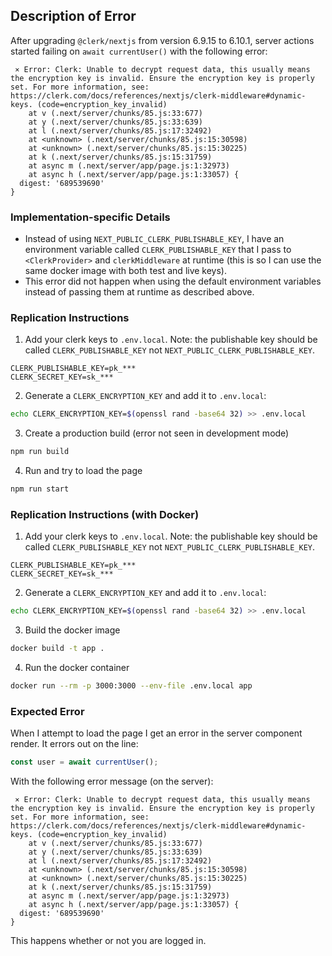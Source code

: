## Description of Error

After upgrading `@clerk/nextjs` from version 6.9.15 to 6.10.1, server actions started failing on `await currentUser()` with the following error:

```
 ⨯ Error: Clerk: Unable to decrypt request data, this usually means the encryption key is invalid. Ensure the encryption key is properly set. For more information, see: https://clerk.com/docs/references/nextjs/clerk-middleware#dynamic-keys. (code=encryption_key_invalid)
    at v (.next/server/chunks/85.js:33:677)
    at y (.next/server/chunks/85.js:33:639)
    at l (.next/server/chunks/85.js:17:32492)
    at <unknown> (.next/server/chunks/85.js:15:30598)
    at <unknown> (.next/server/chunks/85.js:15:30225)
    at k (.next/server/chunks/85.js:15:31759)
    at async m (.next/server/app/page.js:1:32973)
    at async h (.next/server/app/page.js:1:33057) {
  digest: '689539690'
}
```

### Implementation-specific Details

- Instead of using `NEXT_PUBLIC_CLERK_PUBLISHABLE_KEY`, I have an environment variable called `CLERK_PUBLISHABLE_KEY` that I pass to `<ClerkProvider>` and `clerkMiddleware` at runtime (this is so I can use the same docker image with both test and live keys).
- This error did not happen when using the default environment variables instead of passing them at runtime as described above.

### Replication Instructions

1. Add your clerk keys to `.env.local`. Note: the publishable key should be called `CLERK_PUBLISHABLE_KEY` not `NEXT_PUBLIC_CLERK_PUBLISHABLE_KEY`.

```
CLERK_PUBLISHABLE_KEY=pk_***
CLERK_SECRET_KEY=sk_***

```

2. Generate a `CLERK_ENCRYPTION_KEY` and add it to `.env.local`:

```bash
echo CLERK_ENCRYPTION_KEY=$(openssl rand -base64 32) >> .env.local
```

3. Create a production build (error not seen in development mode)

```bash
npm run build
```

4. Run and try to load the page

```bash
npm run start
```

### Replication Instructions (with Docker)

1. Add your clerk keys to `.env.local`. Note: the publishable key should be called `CLERK_PUBLISHABLE_KEY` not `NEXT_PUBLIC_CLERK_PUBLISHABLE_KEY`.

```
CLERK_PUBLISHABLE_KEY=pk_***
CLERK_SECRET_KEY=sk_***

```

2. Generate a `CLERK_ENCRYPTION_KEY` and add it to `.env.local`:

```bash
echo CLERK_ENCRYPTION_KEY=$(openssl rand -base64 32) >> .env.local
```

3. Build the docker image

```bash
docker build -t app .
```

4. Run the docker container

```bash
docker run --rm -p 3000:3000 --env-file .env.local app
```

### Expected Error

When I attempt to load the page I get an error in the server component render. It errors out on the line:

```ts
const user = await currentUser();
```

With the following error message (on the server):

```
 ⨯ Error: Clerk: Unable to decrypt request data, this usually means the encryption key is invalid. Ensure the encryption key is properly set. For more information, see: https://clerk.com/docs/references/nextjs/clerk-middleware#dynamic-keys. (code=encryption_key_invalid)
    at v (.next/server/chunks/85.js:33:677)
    at y (.next/server/chunks/85.js:33:639)
    at l (.next/server/chunks/85.js:17:32492)
    at <unknown> (.next/server/chunks/85.js:15:30598)
    at <unknown> (.next/server/chunks/85.js:15:30225)
    at k (.next/server/chunks/85.js:15:31759)
    at async m (.next/server/app/page.js:1:32973)
    at async h (.next/server/app/page.js:1:33057) {
  digest: '689539690'
}
```

This happens whether or not you are logged in.
